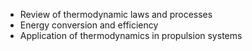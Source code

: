 - Review of thermodynamic laws and processes
- Energy conversion and efficiency
- Application of thermodynamics in propulsion systems